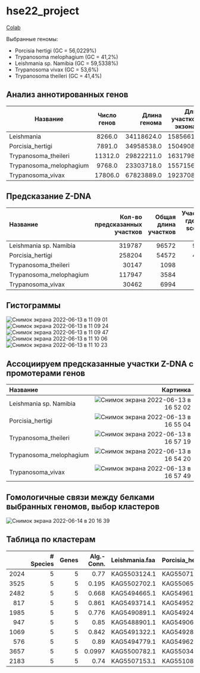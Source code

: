 # hse22_project
[Colab](https://colab.research.google.com/drive/1SPWmm93CB1xDCDNlrCyG0X02PYsMQ7Sr?usp=sharing)

Выбранные геномы:
- Porcisia hertigi (GC = 56,0229%)
- Trypanosoma melophagium (GC = 41,2%)
- Leishmania sp. Namibia (GC = 59,5338%)
- Trypanosoma vivax (GC = 53,6%)
- Trypanosoma theileri (GC = 41,4%)
## Анализ аннотированных генов
Название |Число генов	| Длина генома	| Длина участков с экзонами	| Процент покрытия |
| ------------- | :-------------: |------------:| -----------:|-----------:|
Leishmania|	8266.0	|34118624.0	|15856612.0|	46.0
Porcisia_hertigi|	7891.0|	34958538.0|	15049088.0	|43.0
Trypanosoma_theileri|	11312.0|	29822211.0|	16317987.0	|55.0
Trypanosoma_melophagium|	9768.0|	23303718.0|	15571565.0	|67.0
Trypanosoma_vivax	|17806.0|	67823889.0|	19237085.0	|28.0

## Предсказание Z-DNA
|   Название              |   Кол-во предсказанных участков |   Общая длина участков |   Участки, где zh-score > 500 |
|:------------------------|--------------------------------:|-----------------------:|------------------------------:|
| Leishmania sp. Namibia  |                          319787 |                  96572 |                          9044 |
| Porcisia_hertigi        |                          258204 |                  54572 |                          4946 |
| Trypanosoma_theileri    |                           30147 |                   1098 |                            97 |
| Trypanosoma_melophagium |                          117947 |                   3584 |                           340 |
| Trypanosoma_vivax       |                           30462 |                   6994 |                           687 |

## Гистограммы

![Снимок экрана 2022-06-13 в 11 09 01](https://user-images.githubusercontent.com/32986053/173308837-a75e888e-fe7d-4c09-97a8-9dc9b5b84eef.png)
![Снимок экрана 2022-06-13 в 11 09 24](https://user-images.githubusercontent.com/32986053/173308907-9206a122-a8ba-4e8a-9561-802c3a47c1f1.png)
![Снимок экрана 2022-06-13 в 11 09 47](https://user-images.githubusercontent.com/32986053/173308963-d686c252-7c19-481b-b6e2-78a1e57bd094.png)
![Снимок экрана 2022-06-13 в 11 10 06](https://user-images.githubusercontent.com/32986053/173309031-3e680143-7665-4f99-82b3-236dece395b6.png)
![Снимок экрана 2022-06-13 в 11 10 23](https://user-images.githubusercontent.com/32986053/173309085-af44969b-939f-43ee-a659-ee422a34d3b3.png)

## Ассоциируем предсказанные участки Z-DNA с промотерами генов
|  Название               |       Картинка                  |
|:------------------------|--------------------------------:|
|Leishmania sp. Namibia | ![Снимок экрана 2022-06-13 в 16 52 02](https://user-images.githubusercontent.com/32986053/173368951-1406ee9a-9071-4c3c-a3d9-e49086c35697.png)|
|Porcisia_hertigi|![Снимок экрана 2022-06-13 в 16 55 04](https://user-images.githubusercontent.com/32986053/173369607-2926523a-186b-4959-bda3-299dbb5a817d.png)|
|Trypanosoma_theileri|![Снимок экрана 2022-06-13 в 16 57 19](https://user-images.githubusercontent.com/32986053/173370046-120bfad2-1126-461b-aa54-95242e114aae.png)|
|Trypanosoma_melophagium|![Снимок экрана 2022-06-13 в 16 54 20](https://user-images.githubusercontent.com/32986053/173369455-95ec95aa-575b-4f0a-9155-ae67516d1082.png)|
|Trypanosoma_vivax |![Снимок экрана 2022-06-13 в 16 57 49](https://user-images.githubusercontent.com/32986053/173370160-10588d3f-f33b-4145-977c-2968262629ff.png)

## Гомологичные связи между белками выбранных геномов, выбор кластеров
![Снимок экрана 2022-06-14 в 20 16 39](https://user-images.githubusercontent.com/32986053/173637757-04088d12-3ca3-496e-80ad-6be9a65eb601.png)
## Таблица по кластерам
|      |   # Species |   Genes |   Alg.-Conn. | Leishmania.faa   | Porcisia_hertigi.faa   | Trypanosoma_melophagium.faa   | Trypanosoma_theileri.faa   | Trypanosoma_vivax.faa   |
|-----:|------------:|--------:|-------------:|:-----------------|:-----------------------|:------------------------------|:---------------------------|:------------------------|
| 2024 |           5 |       5 |       0.77   | KAG5503124.1     | KAG5507102.1           | KAH9589123.1                  | ORC92364.1                 | KAH8610918.1            |
| 3525 |           5 |       5 |       0.195  | KAG5502702.1     | KAG5506524.1           | KAH9601285.1                  | ORC88912.1                 | KAH8612542.1            |
| 2482 |           5 |       5 |       0.668  | KAG5494665.1     | KAG5496182.1           | KAH9578681.1                  | ORC88369.1                 | KAH8603519.1            |
|  817 |           5 |       5 |       0.861  | KAG5493714.1     | KAG5495256.1           | KAH9588995.1                  | ORC87231.1                 | KAH8617371.1            |
| 1985 |           5 |       5 |       0.776  | KAG5490891.1     | KAG5492435.1           | KAH9597366.1                  | ORC84722.1                 | KAH8607800.1            |
|  947 |           5 |       5 |       0.85   | KAG5488901.1     | KAG5490630.1           | KAH9577996.1                  | ORC90411.1                 | KAH8620693.1            |
| 1069 |           5 |       5 |       0.842  | KAG5491322.1     | KAG5492838.1           | KAH9601491.1                  | ORC92044.1                 | KAH8604232.1            |
|  576 |           5 |       5 |       0.89   | KAG5494779.1     | KAG5496284.1           | KAH9578758.1                  | ORC88239.1                 | KAH8605008.1            |
| 3657 |           5 |       5 |       0.0997 | KAG5500782.1     | KAG5503477.1           | KAH9597250.1                  | ORC88762.1                 | KAH8605933.1            |
| 2183 |           5 |       5 |       0.74   | KAG5507153.1     | KAG5510891.1           | KAH9599938.1                  | ORC86514.1                 | KAH8614023.1            |

